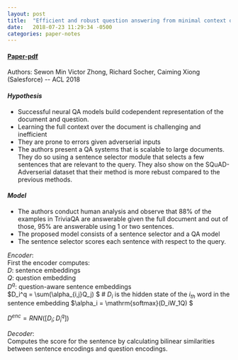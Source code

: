 ```yaml
---
layout: post
title:  "Efficient and robust question answering from minimal context over documents"
date:   2018-07-23 11:29:34 -0500
categories: paper-notes
---
```

#### [Paper-pdf](https://arxiv.org/pdf/1805.08092.pdf)
Authors: Sewon Min Victor Zhong, Richard Socher, Caiming Xiong (Salesforce) -- ACL 2018

#### _Hypothesis_

- Successful neural QA models build codependent representation of the document and question.
- Learning the full context over the document is challenging and inefficient
- They are prone to errors given adverserial inputs
- The authors present a QA systems that is scalable to large documents. They do so using a sentence selector module that selects a few sentences that are relevant to the query. They also show on the SQuAD-Adverserial dataset that their method is more rebust compared to the previous methods.

#### _Model_

- The authors conduct human analysis and observe that 88% of the examples in TriviaQA are answerable given the full document and out of those, 95% are answerable using 1 or two sentences.
- The proposed model consists of a sentence selector and a QA model
- The sentence selector scores each sentence with respect to the query.

_Encoder_:  
First the encoder computes:  
$D$: sentence embeddings  
$Q$: question embedding  
$D^q$: question-aware sentence embeddings  
$D_i^q = \sum(\alpha_{i,j}Q_j) $  # $D_i$ is the hidden state of the $i_{th}$ word in the sentence embedding
$\alpha_i = \mathrm{softmax}(D_iW_1Q) $

$D^{enc} = RNN([D_i;D_i^q])$

_Decoder_:  
Computes the score for the sentence by calculating bilinear similarities between sentence encodings and question encodings.
